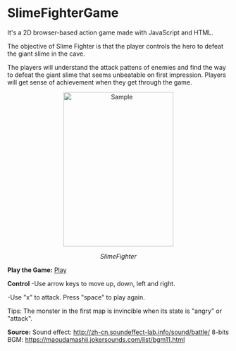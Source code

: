 # SlimeFighterGame

It's a 2D browser-based action game made with JavaScript and HTML. 

The objective of Slime Fighter is that the player controls the hero to defeat the giant slime in the cave. 

The players will understand the attack pattens of enemies and find the way to defeat the giant slime that seems unbeatable on first impression. Players will get sense of achievement when they get through the game. 

<p align="center">
    <img src="https://github.com/tianzuopeng/SlimeFighterGame/blob/master/Outside.png" alt="Sample"  width="250" height="350">
    <p align="center">
        <em>SlimeFighter</em>
    </p>
</p>


**Play the Game:**
[Play](https://tianzuopeng.github.io/SlimeFighterGame/slimeFighter/slimeFighter.html)

**Control**
-Use arrow keys to move up, down, left and right.

-Use "x" to attack. 
Press "space" to play again. 

Tips: The monster in the first map is invincible when its state is "angry" or "attack". 

**Source:**
Sound effect: http://zh-cn.soundeffect-lab.info/sound/battle/
8-bits BGM: https://maoudamashii.jokersounds.com/list/bgm11.html
